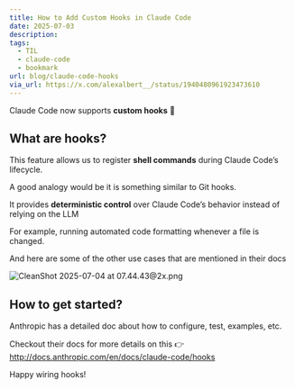 ```yaml
---
title: How to Add Custom Hooks in Claude Code
date: 2025-07-03
description: 
tags:
  - TIL
  - claude-code
  - bookmark
url: blog/claude-code-hooks
via_url: https://x.com/alexalbert__/status/1940480961923473610
---
```

Claude Code now supports **custom hooks**  🌟

## What are hooks?
This feature allows us to register **shell commands** during Claude Code’s lifecycle.

A good analogy would be it is something similar to Git hooks. 

It provides **deterministic control** over Claude Code’s behavior instead of relying on the LLM

For example, running automated code formatting whenever a file is changed.

And here are some of the other use cases that are mentioned in their docs

![CleanShot 2025-07-04 at 07.44.43@2x.png](https://images.nesin.io/qblog/AIEngineerGuide/images/2025-07/CleanShot-2025-07-04-at-07.44.43-at-2x.png)

## How to get started?
Anthropic has a detailed doc about how to configure, test, examples, etc.

Checkout their docs for more details on this 👉 http://docs.anthropic.com/en/docs/claude-code/hooks

Happy wiring hooks!